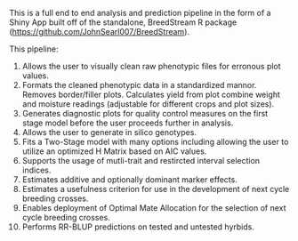 This is a full end to end analysis and prediction pipeline in the form of a Shiny App built off of the standalone, BreedStream R package (https://github.com/JohnSearl007/BreedStream).

This pipeline:
1) Allows the user to visually clean raw phenotypic files for erronous plot values.
2) Formats the cleaned phenotypic data in a standardized mannor. Removes border/filler plots. Calculates yield from plot combine weight and moisture readings (adjustable for different crops and plot sizes).
3) Generates diagnostic plots for quality control measures on the first stage model before the user proceeds further in analysis.
4) Allows the user to generate in silico genotypes.
5) Fits a Two-Stage model with many options including allowing the user to utilize an optimized H Matrix based on AIC values.
6) Supports the usage of mutli-trait and restircted interval selection indices.
7) Estimates additive and optionally dominant marker effects.
8) Estimates a usefulness criterion for use in the development of next cycle breeding crosses.
9) Enables deployment of Optimal Mate Allocation for the selection of next cycle breeding crosses.
10) Performs RR-BLUP predictions on tested and untested hyrbids.
